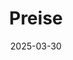 ---
title: Preise
date: "2025-03-30"
draft: false
url: "/de/preise"
translationKey: "prices"

sections:
  - name: "pricetable"
    weight: 1
  - name: "xxx"
    weight: 2
  - name: "hero1"
    weight: 3
---